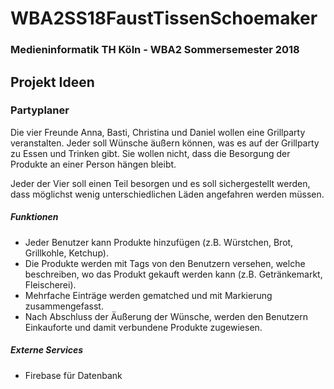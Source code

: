 # WBA2SS18FaustTissenSchoemaker
### Medieninformatik TH Köln - WBA2 Sommersemester 2018

## Projekt Ideen

### Partyplaner
Die vier Freunde Anna, Basti, Christina und Daniel wollen eine 
Grillparty veranstalten. Jeder soll Wünsche äußern können, was es auf der 
Grillparty zu Essen und Trinken gibt. Sie wollen nicht, dass die Besorgung der Produkte an einer Person hängen bleibt.

Jeder der Vier soll
einen Teil besorgen und es soll sichergestellt werden, dass möglichst wenig unterschiedlichen Läden angefahren werden müssen.

##### Funktionen
* Jeder Benutzer kann Produkte hinzufügen (z.B. Würstchen, Brot, Grillkohle, Ketchup).
* Die Produkte werden mit Tags von den Benutzern versehen, welche beschreiben, wo das Produkt gekauft werden kann (z.B. Getränkemarkt, Fleischerei).
* Mehrfache Einträge werden gematched und mit Markierung zusammengefasst.
* Nach Abschluss der Äußerung der Wünsche, werden den Benutzern Einkauforte und damit verbundene Produkte zugewiesen.

##### Externe Services
* Firebase für Datenbank